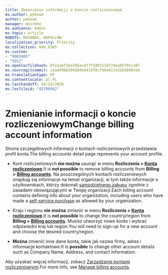 ```yaml
---
title: Zmienianie informacji o koncie rozliczeniowym
ms.author: pebaum
author: pebaum
manager: mnirkhe
ms.audience: Admin
ms.topic: article
ROBOTS: NOINDEX, NOFOLLOW
localization_priority: Priority
ms.collection: Adm_O365
ms.custom:
- "9002605"
- "5022"
ms.openlocfilehash: 0fe1a6f2baf65ac477f5d0213d774ea05f91c107
ms.sourcegitcommit: cead49883943b0eb413f8cf4be617a32b5099cb6
ms.translationtype: HT
ms.contentlocale: pl-PL
ms.lasthandoff: 04/24/2020
ms.locfileid: "43799562"
---
```

# <a name="change-billing-account-information"></a><span data-ttu-id="5ab5e-102">Zmienianie informacji o koncie rozliczeniowym</span><span class="sxs-lookup"><span data-stu-id="5ab5e-102">Change billing account information</span></span>

<span data-ttu-id="5ab5e-103">Strona szczegółowych informacji o kontach rozliczeniowych przedstawia profil konta.</span><span class="sxs-lookup"><span data-stu-id="5ab5e-103">The billing accounts detail page represents your account profile.</span></span>

- <span data-ttu-id="5ab5e-104">Kont rozliczeniowych **nie można** usunąć w menu **Rozliczenia > [Konta rozliczeniowe](https://go.microsoft.com/fwlink/p/?linkid=2084771)**.</span><span class="sxs-lookup"><span data-stu-id="5ab5e-104">It is **not possible** to remove billing accounts from **Billing > [Billing accounts](https://go.microsoft.com/fwlink/p/?linkid=2084771)**.</span></span> <span data-ttu-id="5ab5e-105">Na poszczególnych kontach rozliczeniowych znajdują się informacje na temat organizacji, w tym także informacje o użytkownikach, którzy dokonali [samodzielnego zakupu](https://docs.microsoft.com/microsoft-365/commerce/subscriptions/manage-self-service-purchases-admins) zgodnie z zasadami obowiązującymi w Twojej organizacji.</span><span class="sxs-lookup"><span data-stu-id="5ab5e-105">Each billing account contains defining info about your organization, including users who have made a [self-service purchase](https://docs.microsoft.com/microsoft-365/commerce/subscriptions/manage-self-service-purchases-admins) as allowed by your organization.</span></span> 

- <span data-ttu-id="5ab5e-106">Kraju i regionu **nie można** zmienić w menu **Rozliczenia > [Konta rozliczeniowe](https://go.microsoft.com/fwlink/p/?linkid=2084771)**.</span><span class="sxs-lookup"><span data-stu-id="5ab5e-106">It is **not possible** to change the country/region from **Billing > [Billing accounts](https://go.microsoft.com/fwlink/p/?linkid=2084771)**.</span></span> <span data-ttu-id="5ab5e-107">Musisz utworzyć nowe konto i wybrać odpowiedni kraj lub region.</span><span class="sxs-lookup"><span data-stu-id="5ab5e-107">You will need to sign-up for a new account and choose the desired country/region.</span></span> 

- <span data-ttu-id="5ab5e-108">**Można** zmienić inne dane konta, takie jak nazwa firmy, adres i informacje kontaktowe.</span><span class="sxs-lookup"><span data-stu-id="5ab5e-108">It is **possible** to change other account details such as Company Name, Address, and contact information.</span></span> 

<span data-ttu-id="5ab5e-109">Aby uzyskać więcej informacji, zobacz [Zarządzanie kontami rozliczeniowymi](https://docs.microsoft.com/microsoft-365/commerce/manage-billing-accounts).</span><span class="sxs-lookup"><span data-stu-id="5ab5e-109">For more info, see [Manage billing accounts](https://docs.microsoft.com/microsoft-365/commerce/manage-billing-accounts).</span></span> 
